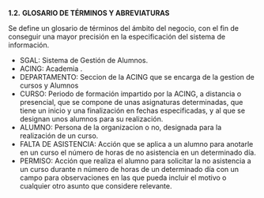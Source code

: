  **1.2.** **GLOSARIO DE TÉRMINOS Y ABREVIATURAS**

Se define un glosario de términos del ámbito del negocio, con el fin de conseguir una mayor precisión en la especificación del sistema de información.

- SGAL: Sistema de Gestión de Alumnos.
- ACING: Academia .
- DEPARTAMENTO: Seccion de la ACING  que se encarga de la gestion de cursos y Alumnos
- CURSO: Periodo de formación impartido por la ACING, a distancia o presencial, que se compone de unas 
asignaturas determinadas, que tiene un inicio y una finalización en fechas especificadas, y al que se 
designan unos alumnos para su realización.
- ALUMNO: Persona de la organizacion o no, designada para la realización de un curso.
- FALTA DE ASISTENCIA: Acción que se aplica a un alumno para anotarle en un curso el número de horas de no asistencia en un determinado día.
- PERMISO: Acción que realiza el alumno para solicitar la no asistencia a un curso durante n número de horas de un determinado día con un campo para observaciones en las que pueda incluir el motivo o cualquier otro asunto que considere relevante.